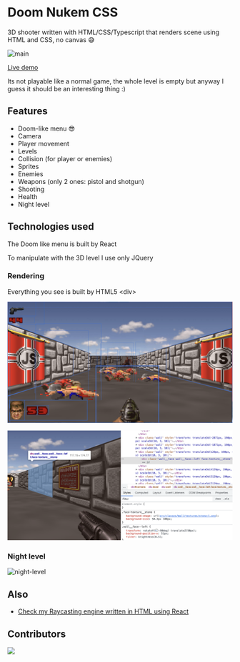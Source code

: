 # Doom Nukem CSS

3D shooter written with HTML/CSS/Typescript that renders scene using HTML and CSS, no canvas 😅

![main](documentation_assets/main.gif)

[Live demo](https://yurkagon.github.io/Doom-Nukem-CSS/)

Its not playable like a normal game, the whole level is empty but anyway I guess it should be an interesting thing :)

## Features

- Doom-like menu 😎
- Camera
- Player movement
- Levels
- Collision (for player or enemies)
- Sprites
- Enemies
- Weapons (only 2 ones: pistol and shotgun)
- Shooting
- Health
- Night level

## Technologies used

The Doom like menu is built by React

To manipulate with the 3D level I use only JQuery

### Rendering

Everything you see is built by HTML5 \<div>

![div-structure](documentation_assets/div-structure.png)

![wall-example](documentation_assets/wall-example.png)

### Night level

![night-level](documentation_assets/night-level.gif)

## Also

- [Check my Raycasting engine written in HTML using React](https://github.com/yurkagon/ReactCasting)

## Contributors

<a href="https://github.com/yurkagon/Doom-Nukem-CSS/graphs/contributors">
  <img src="https://contrib.rocks/image?repo=yurkagon/Doom-Nukem-CSS" />
</a>
